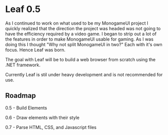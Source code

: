 # Leaf 0.5

As I continued to work on what used to be my MonogameUI project I quickly realized that the direction the project was headed was not going to have the efficiency required by a video game.
I began to strip out a lot of the features in order to make MonogameUI usable for gaming. As I was doing this I thought "Why not split MonogameUI in two?" Each with it's own focus. Hence Leaf was born.

The goal with Leaf will be to build a web browser from scratch using the .NET framework.

Currently Leaf is stil under heavy development and is not recommended for use.


## Roadmap
0.5 - Build Elements

0.6 - Draw elements with their style

0.7 - Parse HTML, CSS, and Javascript files

